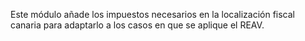 Este módulo añade los impuestos necesarios en la localización fiscal canaria para adaptarlo a los casos en que se aplique el REAV.
